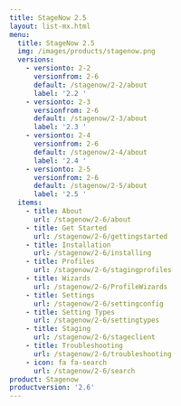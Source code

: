 ```yaml
---
title: StageNow 2.5
layout: list-mx.html
menu:
  title: StageNow 2.5
  img: /images/products/stagenow.png
  versions:
    - versionto: 2-2
      versionfrom: 2-6
      default: /stagenow/2-2/about
      label: '2.2 '
    - versionto: 2-3
      versionfrom: 2-6
      default: /stagenow/2-3/about
      label: '2.3 '
    - versionto: 2-4
      versionfrom: 2-6
      default: /stagenow/2-4/about
      label: '2.4 '
    - versionto: 2-5
      versionfrom: 2-6
      default: /stagenow/2-5/about
      label: '2.5 '
  items:
    - title: About
      url: /stagenow/2-6/about
    - title: Get Started
      url: /stagenow/2-6/gettingstarted
    - title: Installation
      url: /stagenow/2-6/installing
    - title: Profiles
      url: /stagenow/2-6/stagingprofiles
    - title: Wizards
      url: /stagenow/2-6/ProfileWizards
    - title: Settings
      url: /stagenow/2-6/settingconfig
    - title: Setting Types
      url: /stagenow/2-6/settingtypes
    - title: Staging
      url: /stagenow/2-6/stageclient
    - title: Troubleshooting
      url: /stagenow/2-6/troubleshooting
    - icon: fa fa-search
      url: /stagenow/2-6/search
product: Stagenow
productversion: '2.6'
---
```














